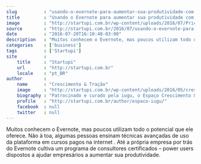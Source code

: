```yaml
---
slug          : "usando-o-evernote-para-aumentar-sua-produtividade-com-a-metodologia-gtd"
title         : "Usando o Evernote para aumentar sua produtividade com a metodologia GTD"
image         : "http://startupi.com.br/wp-content/uploads/2016/07/Pricing-870x250.jpg"
source        : "http://startupi.com.br/2016/07/usando-o-evernote-para-aumentar-sua-produtividade-com-metodologia-gtd/"
date          : "2016-07-20T16:10:40-03:00"
description   : "Muitos conhecem o Evernote, mas poucos utilizam todo o potencial que ele oferece. Não à toa, algumas pessoas ensinam técnicas avançadas de uso da plataforma em cursos pagos na internet . Até a própria empresa por trás do Evernote cultiva um programa de consultores certificados – power users dispostos a ajudar empresários a aumentar sua produtividade."
categories    : ['business']
tags          : ['Startupi']
site          :
    title     : "Startupi"
    url       : "http://startupi.com.br"
    locale    : "pt_BR"
author        :
    name      : "Crescimento & Tração"
    image     : "http://startupi.com.br/wp-content/uploads/2016/05/crescimento_tracao_logo_iugu_startupi-170x170.png"
    biography : "Patrocinado e curado pela iugu, o Espaço Crescimento & Tração é voltado para as empresas que querem decolar, ir além da fase operacional, para se destacar no mercado. Reúne temas como growth, marketing digital e cultura de startup."
    profile   : "http://startupi.com.br/author/espaco-iugu/"
    facebook  : null
    twitter   : null
---
```


Muitos conhecem o Evernote, mas poucos utilizam todo o potencial que ele oferece. Não à toa, algumas pessoas ensinam técnicas avançadas de uso da plataforma em cursos pagos na internet . Até a própria empresa por trás do Evernote cultiva um programa de consultores certificados – power users dispostos a ajudar empresários a aumentar sua produtividade.
